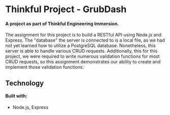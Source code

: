 # Thinkful Project - GrubDash
#### A project as part of Thinkful Engineering Immersion.  

The assignment for this project is to build a RESTful API using Node.js and Express.  The "database" the server is connected to is a local file, as we had not yet learned
how to utilize a PostgreSQL database.  Nonetheless, this server is able to handle various CRUD requests.  Additionally, this for this project, we were required to write
numerous validation functions for most CRUD requests, so this assignment demonstrates our ability to create and implement those validation functions.

## Technology
#### Built with:
  * Node.js, Express
